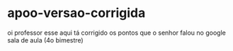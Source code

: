 # apoo-versao-corrigida
oi professor esse aqui tá corrigido os pontos que o senhor falou no google sala de aula (4o bimestre)

